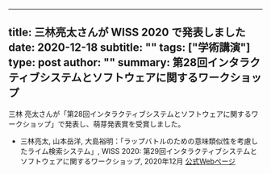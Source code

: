 
---
title: 三林亮太さんが WISS 2020 で発表しました
date: 2020-12-18
subtitle: ""
tags: ["学術講演"]
type: post
author: ""
summary: 第28回インタラクティブシステムとソフトウェアに関するワークショップ
---

<!--more-->

三林 亮太さんが「第28回インタラクティブシステムとソフトウェアに関するワークショップ」で発表し、萌芽発表賞を受賞しました。
<!-- ![](mibayashi.jpg) -->
+ 三林亮太, 山本岳洋, 大島裕明：「ラップバトルのための意味類似性を考慮したライム検索システム」, WISS 2020: 第29回インタラクティブシステムとソフトウェアに関するワークショップ, 2020年12月
[公式Webページ](https://www.wiss.org/WISS2020/)

<!-- + Soichiro Hamajima, Takehiro Yamamoto and Hiroaki Ohshima. "Investigating Users’ Query Formulations in Consumer Health Search", 9th International Conference on Smart Computing and Artificial Intelligence (AAI 2021), July 2021. -->
